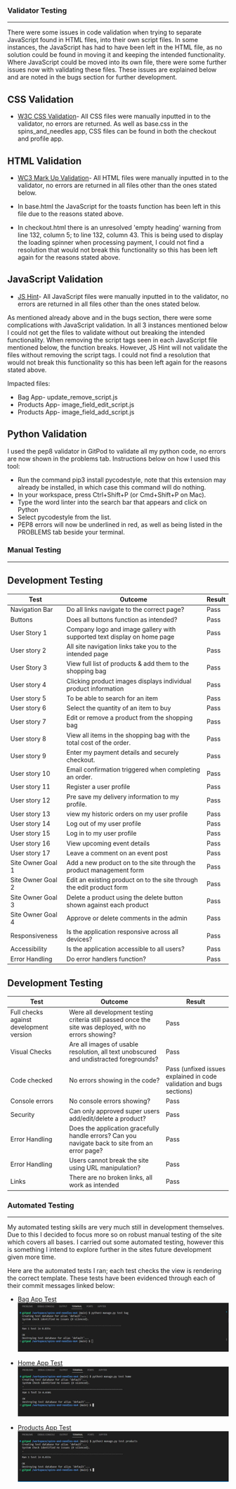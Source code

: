 ### Validator Testing 

***

There were some issues in code validation when trying to separate JavaScript found in HTML files, into their own script files.
In some instances, the JavaScript has had to have been left in the HTML file, as no solution could be found in moving it and keeping the intended functionality. Where JavaScript could be moved into its own file, there were some further issues now with validating these files. These issues are explained below and are noted in the bugs section for further development.

## CSS Validation

- [W3C CSS Validation](https://validator.w3.org/)- All CSS files were manually inputted in to the validator, no errors are returned. As well as base.css in the spins_and_needles app, CSS files can be found in both the checkout and profile app.

## HTML Validation

- [WC3 Mark Up Validation](https://validator.w3.org/)- All HTML files were manually inputted in to the validator, no errors are returned in all files other than the ones stated below.

- In base.html the JavaScript for the toasts function has been left in this file due to the reasons stated above.
- In checkout.html there is an unresolved 'empty heading' warning from line 132, column 5; to line 132, column 43. This is being used to display the loading spinner when processing payment, I could not find a resolution that would not break this functionality so this has been left again for the reasons stated above.

## JavaScript Validation

- [JS Hint](https://jshint.com/)- All JavaScript files were manually inputted in to the validator, no errors are returned in all files other than the ones stated below.

As mentioned already above and in the bugs section, there were some complications with JavaScript validation. In all 3 instances mentioned below I could not get the files to validate without out breaking the intended functionality. When removing the script tags seen in each JavaScript file mentioned below, the function breaks. However, JS Hint will not validate the files without removing the script tags. I could not find a resolution that would not break this functionality so this has been left again for the reasons stated above.

Impacted files:
- Bag App- update_remove_script.js
- Products App- image_field_edit_script.js
- Products App- image_field_add_script.js

## Python Validation

I used the pep8 validator in GitPod to validate all my python code, no errors are now shown in the problems tab. Instructions
below on how I used this tool:

- Run the command pip3 install pycodestyle, note that this extension may already be installed, in which case this command will do nothing.
- In your workspace, press Ctrl+Shift+P (or Cmd+Shift+P on Mac).
- Type the word linter into the search bar that appears and click on Python
- Select pycodestyle from the list.
- PEP8 errors will now be underlined in red, as well as being listed in the PROBLEMS tab beside your terminal.


### Manual Testing

***

## Development Testing

Test            | Outcome                          | Result
--------------- | -------------------------------- | ------------
Navigation Bar | Do all links navigate to the correct page? | Pass 
Buttons | Does all buttons function as intended? | Pass
User Story 1 | Company logo and image gallery with supported text display on home page | Pass
User story 2 | All site navigation links take you to the intended page | Pass
User Story 3 | View full list of products & add them to the shopping bag | Pass
User story 4 | Clicking product images displays individual product information | Pass
User story 5 | To be able to search for an item | Pass
User story 6 | Select the quantity of an item to buy | Pass
User story 7 | Edit or remove a product from the shopping bag | Pass
User story 8 | View all items in the shopping bag with the total cost of the order. | Pass
User story 9 | Enter my payment details and securely checkout. | Pass
User story 10 | Email confirmation triggered when completing an order. | Pass
User story 11 | Register a user profile | Pass
User story 12 | Pre save my delivery information to my profile. | Pass
User story 13 | view my historic orders on my user profile | Pass
User story 14 | Log out of my user profile | Pass
User story 15 | Log in to my user profile | Pass
User story 16 | View upcoming event details | Pass
User story 17 | Leave a comment on an event post | Pass
Site Owner Goal 1 | Add a new product on to the site through the product management form | Pass
Site Owner Goal 2 | Edit an existing product on to the site through the edit product form | Pass
Site Owner Goal 3 | Delete a product using the delete button shown against each product | Pass
Site Owner Goal 4 | Approve or delete comments in the admin | Pass
Responsiveness | Is the application responsive across all devices? | Pass
Accessibility | Is the application accessible to all users? | Pass 
Error Handling | Do error handlers function? | Pass


## Development Testing

Test            | Outcome                          | Result
--------------- | -------------------------------- | ------------
Full checks against development version | Were all development testing criteria still passed once the site was deployed, with no errors showing? | Pass
Visual Checks | Are all images of usable resolution, all text unobscured and undistracted foregrounds? | Pass
Code checked | No errors showing in the code? | Pass (unfixed issues explained in code validation and bugs sections)
Console errors | No console errors showing? | Pass
Security | Can only approved super users add/edit/delete a product? | Pass
Error Handling | Does the application gracefully handle errors? Can you navigate back to site from an error page? | Pass 
Error Handling | Users cannot break the site using URL manipulation? | Pass
Links | There are no broken links, all work as intended | Pass


### Automated Testing

***

My automated testing skills are very much still in development themselves. Due to this I decided to focus more so on robust manual testing of the site which covers all bases. I carried out some automated testing, however this is something I intend to explore further in the sites future development given more time. 

Here are the automated tests I ran; each test checks the view is rendering the correct template. These tests have been evidenced through each of their commit messages linked below:

- [Bag App Test](https://github.com/JackDilger/spins-and-needles-ms4/commit/47c915bd209b0f44070f705cce7109b775455e25)
![Terminal message](documentation/testing_images/test-views-bag.JPG)


- [Home App Test](https://github.com/JackDilger/spins-and-needles-ms4/commit/dbe1672fbe05b08b8b87eea77f44aa62ebd78ffc)
![Terminal message](documentation/testing_images/test-views-home.JPG)


- [Products App Test](https://github.com/JackDilger/spins-and-needles-ms4/commit/4b662fe9d615aaf61e8af2b36ccf9cef59072328)
![Terminal message](documentation/testing_images/test-views-products.JPG)


